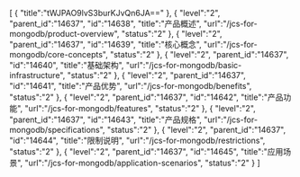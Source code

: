 [
	{
		"title":"tWJPAO9lvS3burKJvQn6JA=="
	},
	{
		"level":"2",
		"parent_id":"14637",
		"id":"14638",
		"title":"产品概述",
		"url":"/jcs-for-mongodb/product-overview",
		"status":"2"
	},
	{
		"level":"2",
		"parent_id":"14637",
		"id":"14639",
		"title":"核心概念",
		"url":"/jcs-for-mongodb/core-concepts",
		"status":"2"
	},
	{
		"level":"2",
		"parent_id":"14637",
		"id":"14640",
		"title":"基础架构",
		"url":"/jcs-for-mongodb/basic-infrastructure",
		"status":"2"
	},
	{
		"level":"2",
		"parent_id":"14637",
		"id":"14641",
		"title":"产品优势",
		"url":"/jcs-for-mongodb/benefits",
		"status":"2"
	},
	{
		"level":"2",
		"parent_id":"14637",
		"id":"14642",
		"title":"产品功能",
		"url":"/jcs-for-mongodb/features",
		"status":"2"
	},
	{
		"level":"2",
		"parent_id":"14637",
		"id":"14643",
		"title":"产品规格",
		"url":"/jcs-for-mongodb/specifications",
		"status":"2"
	},
	{
		"level":"2",
		"parent_id":"14637",
		"id":"14644",
		"title":"限制说明",
		"url":"/jcs-for-mongodb/restrictions",
		"status":"2"
	},
	{
		"level":"2",
		"parent_id":"14637",
		"id":"14645",
		"title":"应用场景",
		"url":"/jcs-for-mongodb/application-scenarios",
		"status":"2"
	}
]